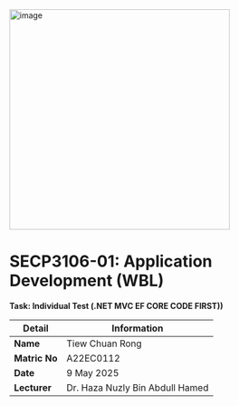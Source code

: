 <img width="389" alt="image" src="https://github.com/user-attachments/assets/5e3a76f8-f1fd-4b56-b646-019906fe6be1" />


# SECP3106-01: Application Development (WBL)  

**Task: Individual Test (.NET MVC EF CORE CODE FIRST))**  

| Detail       | Information                           |
|--------------|----------------------------------------|
| **Name**     | Tiew Chuan Rong                        |
| **Matric No**| A22EC0112                              |
| **Date**     | 9 May 2025                             |
| **Lecturer** | Dr. Haza Nuzly Bin Abdull Hamed        |
